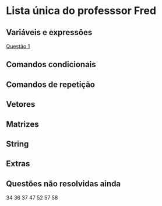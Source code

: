 #  Lista única do professsor Fred

## Variáveis e expressões

[Questão 1](https://github.com/rafaelgoncalv/listaunica-fred/blob/main/q1.c)
## Comandos condicionais

## Comandos de repetição

## Vetores

## Matrizes

## String

## Extras

## Questões não resolvidas ainda

34
36
37
47
52
57
58
